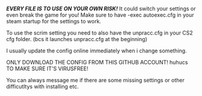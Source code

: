 ***EVERY FILE IS TO USE ON YOUR OWN RISK!*** It could switch your settings or even break the game for you!
Make sure to have -exec autoexec.cfg in your steam startup for the settings to work.

To use the scrim setting you need to also have the unpracc.cfg in your CS2 cfg folder. (bcs it launches unpracc.cfg at the beginning)

I usually update the config online immediately when i change something.

ONLY DOWNLOAD THE CONFIG FROM THIS GITHUB ACCOUNT! huhucs TO MAKE SURE IT'S VIRUSFREE!

You can always message me if there are some missing settings or other difficutltys with installing etc.
